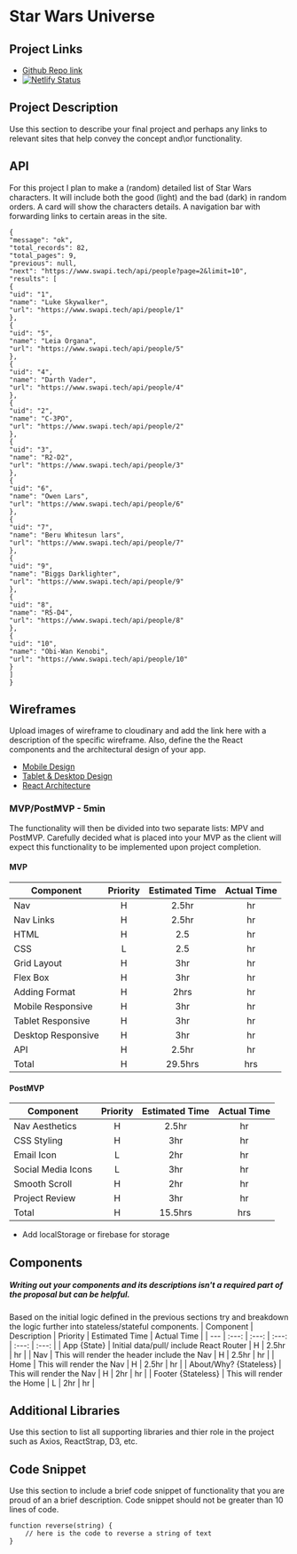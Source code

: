 # Star Wars Universe
## Project Links
- [Github Repo link](https://github.com/lta4/Unit-Project-2.git)
- [![Netlify Status](https://api.netlify.com/api/v1/badges/5593acdc-3c0f-4e34-8585-4041baee0f97/deploy-status)](https://app.netlify.com/sites/starwarsuniverse/deploys)
## Project Description
Use this section to describe your final project and perhaps any links to relevant sites that help convey the concept and\or functionality.
## API
For this project I plan to make a (random) detailed list of Star Wars characters. It will include both the good (light) and the bad (dark) in random orders. A card will show the characters details. A  navigation bar with forwarding links to certain areas in the site. 


```
{
"message": "ok",
"total_records": 82,
"total_pages": 9,
"previous": null,
"next": "https://www.swapi.tech/api/people?page=2&limit=10",
"results": [
{
"uid": "1",
"name": "Luke Skywalker",
"url": "https://www.swapi.tech/api/people/1"
},
{
"uid": "5",
"name": "Leia Organa",
"url": "https://www.swapi.tech/api/people/5"
},
{
"uid": "4",
"name": "Darth Vader",
"url": "https://www.swapi.tech/api/people/4"
},
{
"uid": "2",
"name": "C-3PO",
"url": "https://www.swapi.tech/api/people/2"
},
{
"uid": "3",
"name": "R2-D2",
"url": "https://www.swapi.tech/api/people/3"
},
{
"uid": "6",
"name": "Owen Lars",
"url": "https://www.swapi.tech/api/people/6"
},
{
"uid": "7",
"name": "Beru Whitesun lars",
"url": "https://www.swapi.tech/api/people/7"
},
{
"uid": "9",
"name": "Biggs Darklighter",
"url": "https://www.swapi.tech/api/people/9"
},
{
"uid": "8",
"name": "R5-D4",
"url": "https://www.swapi.tech/api/people/8"
},
{
"uid": "10",
"name": "Obi-Wan Kenobi",
"url": "https://www.swapi.tech/api/people/10"
}
]
}
```


## Wireframes

Upload images of wireframe to cloudinary and add the link here with a description of the specific wireframe. Also, define the the React components and the architectural design of your app.
- [Mobile Design](https://res.cloudinary.com/dfltkqotn/image/upload/v1610735580/Mobile_najsss.heic)
- [Tablet & Desktop Design](https://res.cloudinary.com/dfltkqotn/image/upload/v1610735606/Tablet_Desktop_hib9lp.heic)
- [React Architecture](https://res.cloudinary.com/dfltkqotn/image/upload/v1610735712/Wireframe_ymplmn.heic)
### MVP/PostMVP - 5min
The functionality will then be divided into two separate lists: MPV and PostMVP.  Carefully decided what is placed into your MVP as the client will expect this functionality to be implemented upon project completion.  
#### MVP
| Component | Priority | Estimated Time | Actual Time |
| --- | :---: |  :---: | :---: | 
| Nav | H | 2.5hr | hr |
| Nav Links | H | 2.5hr | hr |
| HTML | H | 2.5 | hr |
| CSS | L | 2.5 | hr |
| Grid Layout | H | 3hr | hr |
| Flex Box | H | 3hr | hr |  
| Adding Format | H | 2hrs|  hr | 
| Mobile Responsive | H | 3hr | hr |
| Tablet Responsive | H | 3hr | hr |
| Desktop Responsive | H | 3hr | hr |
| API | H | 2.5hr | hr |
| Total | H | 29.5hrs| hrs |
#### PostMVP

| Component | Priority | Estimated Time | Actual Time |
| --- | :---: |  :---: | :---: | 
| Nav Aesthetics | H | 2.5hr | hr |
| CSS Styling | H | 3hr | hr |
| Email Icon | L | 2hr | hr |
| Social Media Icons | L | 3hr | hr |
| Smooth Scroll | H | 2hr | hr |
| Project Review | H | 3hr | hr |
| Total | H | 15.5hrs| hrs |
- Add localStorage or firebase for storage
## Components
##### Writing out your components and its descriptions isn't a required part of the proposal but can be helpful.
Based on the initial logic defined in the previous sections try and breakdown the logic further into stateless/stateful components. 
| Component | Description | Priority | Estimated Time | Actual Time |
| --- | :---: | :---: | :---: | :---: | :---: |
| App {State} | Initial data/pull/ include React Router | H | 2.5hr | hr |
| Nav | This will render the header include the Nav | H | 2.5hr | hr |
| Home | This will render the Nav | H | 2.5hr | hr |
| About/Why? {Stateless} | This will render the Nav | H | 2hr | hr |
| Footer {Stateless} | This will render the Home | L | 2hr | hr |
## Additional Libraries
 Use this section to list all supporting libraries and thier role in the project such as Axios, ReactStrap, D3, etc. 
## Code Snippet
Use this section to include a brief code snippet of functionality that you are proud of an a brief description.  Code snippet should not be greater than 10 lines of code. 
```
function reverse(string) {
	// here is the code to reverse a string of text
}
```
